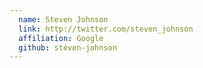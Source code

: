 ```yaml
---
  name: Steven Johnson
  link: http://twitter.com/steven_johnson
  affiliation: Google
  github: steven-johnson
---
```

